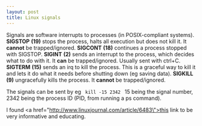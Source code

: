 ```yaml
---
layout: post
title: Linux signals
---
```


Signals are software interrupts to processes (in POSIX-compliant systems).
<strong>SIGSTOP</strong> <strong>(19)</strong> stops the process, halts all execution but does not kill it. It <strong>cannot</strong> be trapped/ignored.
<strong>SIGCONT</strong> <strong>(18)</strong> continues a process stopped with SIGSTOP.
<strong>SIGINT</strong> <strong>(2)</strong> sends an interrupt to the process, which decides what to do with it. It <strong>can</strong> be trapped/ignored. Usually sent with ctrl+C.
<strong>SIGTERM</strong> <strong>(15)</strong> sends an irq to kill the process. This is a graceful way to kill it and lets it do what it needs before shutting down (eg saving data).
<strong>SIGKILL</strong> <strong>(9)</strong> ungracefully kills the process. It <strong>cannot</strong> be trapped/ignored.

The signals can be sent by eg
<code>
kill -15 2342
</code>
15 being the signal number, 2342 being the process ID (PID, from running a ps command).

I found <a href=\"http://www.linuxjournal.com/article/6483\">this link</a> to be very informative and educating.
